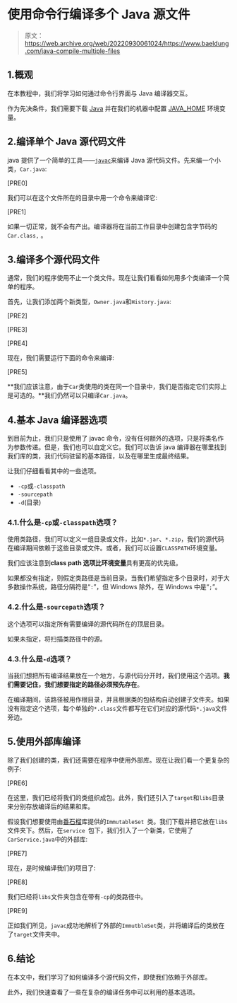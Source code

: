 # 使用命令行编译多个 Java 源文件

> 原文：<https://web.archive.org/web/20220930061024/https://www.baeldung.com/java-compile-multiple-files>

## 1.概观

在本教程中，我们将学习如何通过命令行界面与 Java 编译器交互。

作为先决条件，我们需要下载 [Java](/web/20221208143832/https://www.baeldung.com/java-check-is-installed) 并在我们的机器中配置 [JAVA_HOME](https://web.archive.org/web/20221208143832/https://baeldung.com/maven-java-home-jdk-jre) 环境变量。

## 2.**编译单个 Java 源代码文件**

java 提供了一个简单的工具——[`javac`](/web/20221208143832/https://www.baeldung.com/javac)来编译 Java 源代码文件。先来编一个小类，`Car.java`:

[PRE0]

我们可以在这个文件所在的目录中用一个命令来编译它:

[PRE1]

如果一切正常，就不会有产出。编译器将在当前工作目录中创建包含字节码的`Car.class,` 。

## 3.编译多个源代码文件

通常，我们的程序使用不止一个类文件。现在让我们看看如何用多个类编译一个简单的程序。

首先，让我们添加两个新类型，`Owner.java`和`History.java`:

[PRE2]

[PRE3]

[PRE4]

现在，我们需要运行下面的命令来编译:

[PRE5]

**我们应该注意，由于`Car`类使用的类在同一个目录中，我们是否指定它们实际上是可选的。**我们仍然可以只编译`Car.java`。

## 4.基本 Java 编译器选项

到目前为止，我们只是使用了 javac 命令，没有任何额外的选项，只是将类名作为参数传递。但是，我们也可以自定义它。我们可以告诉 java 编译器在哪里找到我们库的类，我们代码驻留的基本路径，以及在哪里生成最终结果。

让我们仔细看看其中的一些选项。

*   `-cp`或`-classpath`
*   `-sourcepath`
*   `-d`(目录)

### 4.1.**什么是`-cp`或`-classpath`选项？**

使用类路径，我们可以定义一组目录或文件，比如`*.jar`、`*.zip`，我们的源代码在编译期间依赖于这些目录或文件。或者，我们可以设置`CLASSPATH`环境变量。

我们应该注意到**class path 选项比环境变量**具有更高的优先级。

如果都没有指定，则假定类路径是当前目录。当我们希望指定多个目录时，对于大多数操作系统，路径分隔符是“`:`”，但 Windows 除外，在 Windows 中是“`;`”。

### 4.2.什么是`-sourcepath`选项？

这个选项可以指定所有需要编译的源代码所在的顶层目录。

如果未指定，将扫描类路径中的源。

### 4.3.什么是`-d`选项？

当我们想把所有编译结果放在一个地方，与源代码分开时，我们使用这个选项。**我们需要记住，我们想要指定的路径必须预先存在**。

在编译期间，该路径被用作根目录，并且根据类的包结构自动创建子文件夹。如果没有指定这个选项，每个单独的`*.class`文件都写在它们对应的源代码`*.java`文件旁边。

## 5.使用外部库编译

除了我们创建的类，我们还需要在程序中使用外部库。现在让我们看一个更复杂的例子:

[PRE6]

在这里，我们已经将我们的类组织成包。此外，我们还引入了`target`和`libs`目录来分别存放编译后的结果和库。

假设我们想要使用由[番石榴](https://web.archive.org/web/20221208143832/https://mvnrepository.com/artifact/com.google.guava/guava)库提供的`ImmutableSet `类。我们下载并把它放在`libs`文件夹下。然后，在`service `包下，我们引入了一个新类，它使用了`CarService.java`中的外部库:

[PRE7]

现在，是时候编译我们的项目了:

[PRE8]

我们已经将`libs`文件夹包含在带有`-cp`的类路径中。

[PRE9]

正如我们所见，`javac`成功地解析了外部的`ImmutbleSet`类，并将编译后的类放在了`target`文件夹中。

## 6.结论

在本文中，我们学习了如何编译多个源代码文件，即使我们依赖于外部库。

此外，我们快速查看了一些在复杂的编译任务中可以利用的基本选项。